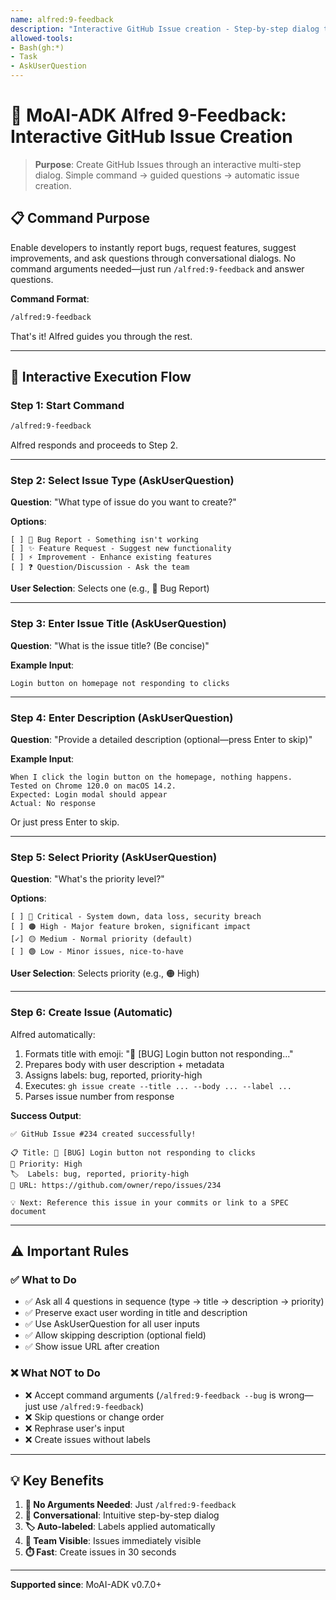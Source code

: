 ```yaml
---
name: alfred:9-feedback
description: "Interactive GitHub Issue creation - Step-by-step dialog to create issues without command arguments"
allowed-tools:
- Bash(gh:*)
- Task
- AskUserQuestion
---
```


# 🎯 MoAI-ADK Alfred 9-Feedback: Interactive GitHub Issue Creation

> **Purpose**: Create GitHub Issues through an interactive multi-step dialog. Simple command → guided questions → automatic issue creation.

## 📋 Command Purpose

Enable developers to instantly report bugs, request features, suggest improvements, and ask questions through conversational dialogs. No command arguments needed—just run `/alfred:9-feedback` and answer questions.

**Command Format**:
```bash
/alfred:9-feedback
```

That's it! Alfred guides you through the rest.

---

## 🚀 Interactive Execution Flow

### Step 1: Start Command
```bash
/alfred:9-feedback
```

Alfred responds and proceeds to Step 2.

---

### Step 2: Select Issue Type (AskUserQuestion)

**Question**: "What type of issue do you want to create?"

**Options**:
```
[ ] 🐛 Bug Report - Something isn't working
[ ] ✨ Feature Request - Suggest new functionality
[ ] ⚡ Improvement - Enhance existing features
[ ] ❓ Question/Discussion - Ask the team
```

**User Selection**: Selects one (e.g., 🐛 Bug Report)

---

### Step 3: Enter Issue Title (AskUserQuestion)

**Question**: "What is the issue title? (Be concise)"

**Example Input**:
```
Login button on homepage not responding to clicks
```

---

### Step 4: Enter Description (AskUserQuestion)

**Question**: "Provide a detailed description (optional—press Enter to skip)"

**Example Input**:
```
When I click the login button on the homepage, nothing happens.
Tested on Chrome 120.0 on macOS 14.2.
Expected: Login modal should appear
Actual: No response
```

Or just press Enter to skip.

---

### Step 5: Select Priority (AskUserQuestion)

**Question**: "What's the priority level?"

**Options**:
```
[ ] 🔴 Critical - System down, data loss, security breach
[ ] 🟠 High - Major feature broken, significant impact
[✓] 🟡 Medium - Normal priority (default)
[ ] 🟢 Low - Minor issues, nice-to-have
```

**User Selection**: Selects priority (e.g., 🟠 High)

---

### Step 6: Create Issue (Automatic)

Alfred automatically:
1. Formats title with emoji: "🐛 [BUG] Login button not responding..."
2. Prepares body with user description + metadata
3. Assigns labels: bug, reported, priority-high
4. Executes: `gh issue create --title ... --body ... --label ...`
5. Parses issue number from response

**Success Output**:
```
✅ GitHub Issue #234 created successfully!

📋 Title: 🐛 [BUG] Login button not responding to clicks
🔴 Priority: High
🏷️  Labels: bug, reported, priority-high
🔗 URL: https://github.com/owner/repo/issues/234

💡 Next: Reference this issue in your commits or link to a SPEC document
```

---

## ⚠️ Important Rules

### ✅ What to Do

- ✅ Ask all 4 questions in sequence (type → title → description → priority)
- ✅ Preserve exact user wording in title and description
- ✅ Use AskUserQuestion for all user inputs
- ✅ Allow skipping description (optional field)
- ✅ Show issue URL after creation

### ❌ What NOT to Do

- ❌ Accept command arguments (`/alfred:9-feedback --bug` is wrong—just use `/alfred:9-feedback`)
- ❌ Skip questions or change order
- ❌ Rephrase user's input
- ❌ Create issues without labels

---

## 💡 Key Benefits

1. **🚀 No Arguments Needed**: Just `/alfred:9-feedback`
2. **💬 Conversational**: Intuitive step-by-step dialog
3. **🏷️ Auto-labeled**: Labels applied automatically
4. **🔗 Team Visible**: Issues immediately visible
5. **⏱️ Fast**: Create issues in 30 seconds

---

**Supported since**: MoAI-ADK v0.7.0+
